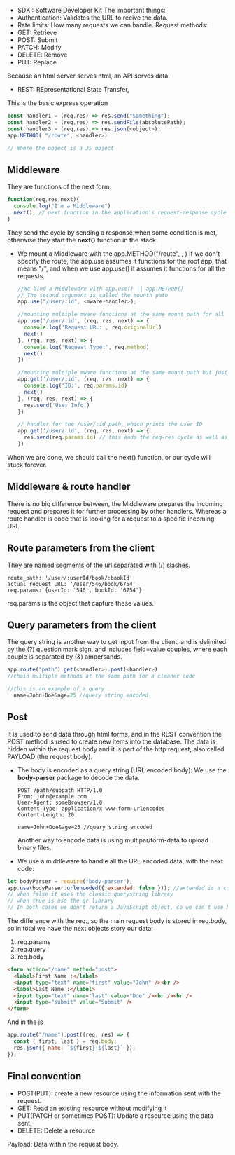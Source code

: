 - SDK : Software Developer Kit
  The important things:
- Authentication: Validates the URL to recive the data.
- Rate limits: How many requests we can handle.
  Request methods:
- GET: Retrieve
- POST: Submit
- PATCH: Modify
- DELETE: Remove
- PUT: Replace

Because an html server serves html, an API serves data.

- REST: REpresentational State Transfer,

This is the basic express operation

```js
const handler1 = (req,res) => res.send("Something");
const handler2 = (req,res) => res.sendFile(absolutePath);
const handler3 = (req,res) => res.json(<object>);
app.METHOD( "/route", <handler>)

// Where the object is a JS object

```

## Middleware

They are functions of the next form:

```js
function(req,res,next){
  console.log("I'm a Middleware")
  next(); // next function in the application's request-response cycle when a condition is not met
}
```

They send the cycle by sending a response when some condition is met, otherwise
they start the **next()** function in the stack.

- We mount a Middleware with the app.METHOD("/route", , <mware-function>)
  If we don't specify the route, the app.use assumes it functions for the root
  app, that means "/", and when we use app.use() it assumes it functions for
  all the requests.

  ```js
  //We bind a Middleware with app.use() || app.METHOD()
  // The second argument is called the mounth path
  app.use("/user/:id", <mware-handler>);

  //mounting multiple mware functions at the same mount path for all kind of request
  app.use('/user/:id', (req, res, next) => {
    console.log('Request URL:', req.originalUrl)
    next()
  }, (req, res, next) => {
    console.log('Request Type:', req.method)
    next()
  })

  //mounting multiple mware functions at the same mount path but just for get requests
  app.get('/user/:id', (req, res, next) => {
    console.log('ID:', req.params.id)
    next()
  }, (req, res, next) => {
    res.send('User Info')
  })

  // handler for the /user/:id path, which prints the user ID
  app.get('/user/:id', (req, res, next) => {
    res.send(req.params.id) // this ends the req-res cycle as well as next()
  })

  ```

When we are done, we should call the next() function, or our cycle will
stuck forever.

## Middleware & route handler

There is no big difference between, the Middleware prepares the incoming
request and prepares it for further processing by other handlers.
Whereas a route handler is code that is looking for a
request to a specific incoming URL.

## Route parameters from the client

They are named segments of the url separated with (/) slashes.

```
route_path: '/user/:userId/book/:bookId'
actual_request_URL: '/user/546/book/6754'
req.params: {userId: '546', bookId: '6754'}
```

req.params is the object that capture these values.

## Query parameters from the client

The query string is another way to get input from the client, and is
delimited by the (?) question mark sign, and includes field=value couples, where
each couple is separated by (&) ampersands.

```js
app.route("path").get(<handler>).post(<handler>)
//chain multiple methods at the same path for a cleaner code

//this is an example of a query
  name=John+Doe&age=25 //query string encoded
```

## Post

It is used to send data through html forms, and in the REST convention the POST method
is used to create new items into the database. The data is hidden within the request body
and it is part of the http request, also called PAYLOAD (the request body).

- The body is encoded as a query string (URL encoded body): We use the **body-parser** package
  to decode the data.

  ```
  POST /path/subpath HTTP/1.0
  From: john@example.com
  User-Agent: someBrowser/1.0
  Content-Type: application/x-www-form-urlencoded
  Content-Length: 20

  name=John+Doe&age=25 //query string encoded
  ```

  Another way to encode data is using multipar/form-data to upload binary files.

- We use a middleware to handle all the URL encoded data, with the next code:

```js
let bodyParser = require("body-parser");
app.use(bodyParser.urlencoded({ extended: false })); //extended is a configuration that tells the body parser which parsin needs to be used
// when false it uses the classic querystring library
// when true is use the qr library
// In both cases we don't return a JavaScript object, so we can't use hasOwnProperty and toString
```

The difference with the req., so the main request body is stored in
req.body, so in total we have the next objects story our data:

1. req.params
2. req.query
3. req.body

```html
<form action="/name" method="post">
  <label>First Name :</label>
  <input type="text" name="first" value="John" /><br />
  <label>Last Name :</label>
  <input type="text" name="last" value="Doe" /><br /><br />
  <input type="submit" value="Submit" />
</form>
```

And in the js

```js
app.route("/name").post((req, res) => {
  const { first, last } = req.body;
  res.json({ name: `${first} ${last}` });
});
```

## Final convention

- POST(PUT): create a new resource using the information sent with the request.
- GET: Read an existing resource without modifying it
- PUT(PATCH or sometimes POST): Update a resource using the data sent.
- DELETE: Delete a resource

Payload: Data within the request body.





